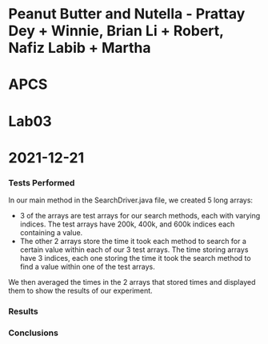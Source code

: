 # Peanut Butter and Nutella - Prattay Dey + Winnie, Brian Li + Robert, Nafiz Labib + Martha
# APCS
# Lab03
# 2021-12-21

### Tests Performed
In our main method in the SearchDriver.java file, we created 5 long arrays:

- 3 of the arrays are test arrays for our search methods, each with varying indices. The test arrays have 200k, 400k, and 600k indices each containing a value.
- The other 2 arrays store the time it took each method to search for a certain value within each of our 3 test arrays. The time storing arrays have 3 indices, each one storing the time it took the search method to find a value within one of the test arrays.

We then averaged the times in the 2 arrays that stored times and displayed them to show the results of our experiment.

### Results

### Conclusions
